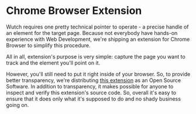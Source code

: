 # Chrome Browser Extension

Wutch requires one pretty technical pointer to operate - a precise handle of an element for the target page. Because not everybody have hands-on experience with Web Development, we're shipping an extension for Chrome Browser to simplify this procedure.

All in all, extension's purpose is very simple: capture the page you want to track and the element you'll point on it.

However, you'll still need to put it right inside of your browser. So, to provide better transparency, we're distributing [this extension](https://github.com/av/wutch-chrome-extension) as an Open Source Software. In addition to transparency, it makes possible for anyone to inspect and verify this extension's source code. So, overall it's easy to ensure that it does only what it's supposed to do and no shady business going on.
